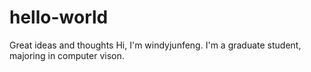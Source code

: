 # hello-world
Great ideas and thoughts
Hi, I'm windyjunfeng. I'm a graduate student, majoring in computer vison. 
